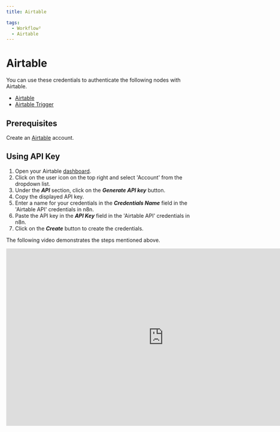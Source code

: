 ```yaml
---
title: Airtable

tags:
  - Workflow²
  - Airtable
---
```


# Airtable

You can use these credentials to authenticate the following nodes with Airtable.
- [Airtable](/workflow/integrations/nodes/n8n-nodes-base.airtable/)
- [Airtable Trigger](/workflow/integrations/trigger-nodes/n8n-nodes-base.airtableTrigger/)

## Prerequisites

Create an [Airtable](https://airtable.com/) account.

## Using API Key

1. Open your Airtable [dashboard](https://airtable.com/).
2. Click on the user icon on the top right and select 'Account' from the dropdown list.
3. Under the ***API*** section, click on the ***Generate API key*** button.
4. Copy the displayed API key.
5. Enter a name for your credentials in the ***Credentials Name*** field in the 'Airtable API' credentials in n8n.
6. Paste the API key in the ***API Key*** field in the 'Airtable API' credentials in n8n.
7. Click on the ***Create*** button to create the credentials.


The following video demonstrates the steps mentioned above.

<div class="video-container">
<iframe width="840" height="472.5" src="https://www.youtube.com/embed/yPP3ZnynNck" frameborder="0" allow="accelerometer; autoplay; clipboard-write; encrypted-media; gyroscope; picture-in-picture" allowfullscreen></iframe>
</div>
